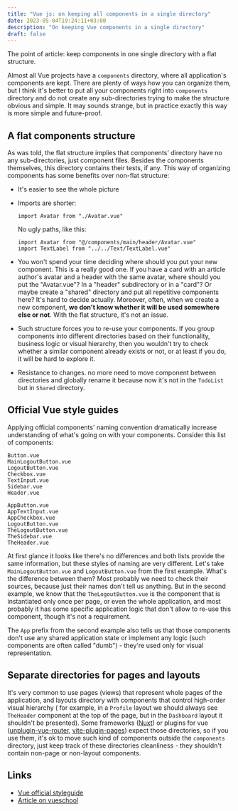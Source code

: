```yaml
---
title: "Vue js: on keeping all components in a single directory"
date: 2023-05-04T19:24:11+03:00
description: "On keeping Vue components in a single directory"
draft: false
---
```


The point of article: keep components in one single
directory with a flat structure.

<!--more-->

Almost all Vue projects have a `components` directory, where
all application's components are kept. There are plenty of ways
how you can organize them, but I think it's better to put all
your components right into `components`
directory and do not create any sub-directories trying to
make the structure obvious and simple. It may sounds strange, but
in practice exactly this way is more simple and future-proof.

## A flat components structure

As was told, the flat structure implies that components' directory have no
any sub-directories, just component files. Besides the components themselves,
this directory contains their tests, if any. This way of organizing components has some benefits over non-flat structure:

- It's easier to see the whole picture
- Imports are shorter:
  ```
  import Avatar from "./Avatar.vue"
  ```
  No ugly paths, like this:

  ```
  import Avatar from "@/components/main/header/Avatar.vue"
  import TextLabel from "../../Text/TextLabel.vue"
  ```
- You won't spend your time deciding where should you put
  your new component. This is a really good one. If you have a
  card with an article author's avatar and a header with the same avatar,
  where should you put the "Avatar.vue"? In a "header" subdirectory or
  in a "card"? Or maybe create a "shared" directory and put all repetitive
  components here? It's hard to decide actually.
  Moreover, often, when we create a new component,
  **we don't know whether it will be used somewhere else or not**. With
  the flat structure, it's not an issue.
- Such structure forces you to re-use your components. If you
  group components into different directories based on their
  functionality, business logic or visual hierarchy, then you wouldn't
  try to check whether a similar component already exists or not, or at
  least if you do, it will be hard to explore it.
- Resistance to changes. no more need to move component between
  directories and globally rename it because now it's not in the
  `TodoList` but in `Shared` directory.

## Official Vue style guides

Applying official components' naming convention dramatically increase
understanding of what's going on with your components. Consider this list of components:

```
Button.vue
MainLogoutButton.vue
LogoutButton.vue
Checkbox.vue
TextInput.vue
Sidebar.vue
Header.vue
```

```
AppButton.vue
AppTextInput.vue
AppCheckbox.vue
LogoutButton.vue
TheLogoutButton.vue
TheSidebar.vue
TheHeader.vue
```

At first glance it looks like there's no differences and both
lists provide the same information, but these styles of naming are very different.
Let's take `MainLogoutButton.vue` and `LogoutButton.vue`
from the first example. What's the difference between them? Most
probably we need to check their sources, because just their names don't tell
us anything. But in the second example, we know that the `TheLogoutButton.vue`
is the component that is instantiated only once per page, or even the whole
application, and most probably it has some specific application logic that
don't allow to re-use this component, though it's not a requirement.

The `App` prefix from the second example also tells us that those components
don't use any shared application state or implement any logic (such components are often called "dumb") -
they're used only for visual representation.

## Separate directories for pages and layouts

It's very common to use pages (views) that represent whole pages of the application,
and layouts directory with components that control high-order visual hierarchy (
for example, in a `Profile` layout we should always see `TheHeader` component at the top
of the page, but in the `Dashboard` layout it shouldn't be presented). Some
frameworks ([Nuxt](https://nuxt.com/)) or plugins for vue ([unplugin-vue-router](https://github.com/posva/unplugin-vue-router), [vite-plugin-pages](https://github.com/hannoeru/vite-plugin-pages)) expect
those directories, so if you use them, it's ok to move such kind of components outside
the `components` directory, just keep track of these directories cleanliness - they shouldn't
contain non-page or non-layout components.

## Links

- [Vue official styleguide ](https://vuejs.org/style-guide/)
- [Article on vueschool](https://vueschool.io/articles/vuejs-tutorials/how-to-structure-a-large-scale-vue-js-application/)
